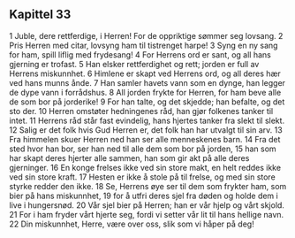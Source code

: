 ## Kapittel 33

1 Juble, dere rettferdige, i Herren! For de oppriktige sømmer seg lovsang.
2 Pris Herren med citar, lovsyng ham til tistrenget harpe!
3 Syng en ny sang for ham, spill liflig med frydesang!
4 For Herrens ord er sant, og all hans gjerning er trofast.
5 Han elsker rettferdighet og rett; jorden er full av Herrens miskunnhet.
6 Himlene er skapt ved Herrens ord, og all deres hær ved hans munns ånde.
7 Han samler havets vann som en dynge, han legger de dype vann i forrådshus.
8 All jorden frykte for Herren, for ham beve alle de som bor på jorderike!
9 For han talte, og det skjedde; han befalte, og det sto der.
10 Herren omstøter hedningenes råd, han gjør folkenes tanker til intet.
11 Herrens råd står fast evindelig, hans hjertes tanker fra slekt til slekt.
12 Salig er det folk hvis Gud Herren er, det folk han har utvalgt til sin arv.
13 Fra himmelen skuer Herren ned han ser alle menneskenes barn.
14 Fra det sted hvor han bor, ser han ned til alle dem som bor på jorden,
15 han som har skapt deres hjerter alle sammen, han som gir akt på alle deres gjerninger.
16 En konge frelses ikke ved sin store makt, en helt reddes ikke ved sin store kraft.
17 Hesten er ikke å stole på til frelse, og med sin store styrke redder den ikke.
18 Se, Herrens øye ser til dem som frykter ham, som bier på hans miskunnhet,
19 for å utfri deres sjel fra døden og holde dem i live i hungersnød.
20 Vår sjel bier på Herren; han er vår hjelp og vårt skjold.
21 For i ham fryder vårt hjerte seg, fordi vi setter vår lit til hans hellige navn.
22 Din miskunnhet, Herre, være over oss, slik som vi håper på deg!
